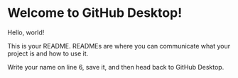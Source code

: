 # Welcome to GitHub Desktop!

Hello, world!

This is your README. READMEs are where you can communicate what your project is and how to use it.

Write your name on line 6, save it, and then head back to GitHub Desktop.
